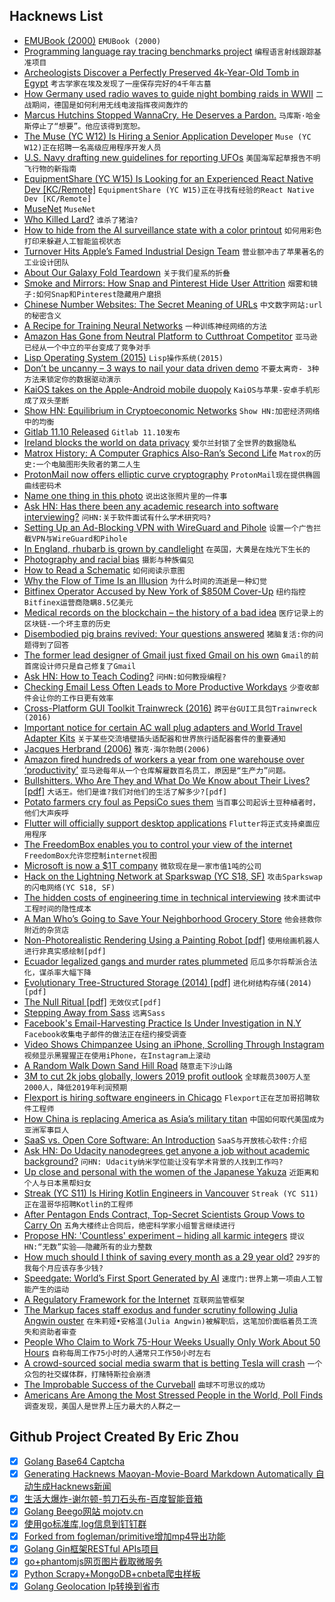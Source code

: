 ## Hacknews List


- [EMUBook (2000)](http://emubook.emulation64.com/)  `EMUBook (2000)`
- [Programming language ray tracing benchmarks project](https://github.com/niofis/raybench)  `编程语言射线跟踪基准项目`
- [Archeologists Discover a Perfectly Preserved 4k-Year-Old Tomb in Egypt](https://mymodernmet.com/khuwy-egyptian-tomb-saqqara/)  `考古学家在埃及发现了一座保存完好的4千年古墓`
- [How Germany used radio waves to guide night bombing raids in WWII](https://medium.com/lessons-from-history/england-was-almost-destroyed-by-radio-waves-df70830e8593)  `二战期间，德国是如何利用无线电波指挥夜间轰炸的`
- [Marcus Hutchins Stopped WannaCry. He Deserves a Pardon.](https://www.nytimes.com/2019/04/25/opinion/marcus-hutchins-wannacry.html)  `马库斯·哈金斯停止了“想要”。他应该得到宽恕。`
- [The Muse (YC W12) Is Hiring a Senior Application Developer](https://www.themuse.com/jobs/themuse/application-developer)  `Muse (YC W12)正在招聘一名高级应用程序开发人员`
- [U.S. Navy drafting new guidelines for reporting UFOs](https://www.politico.com/story/2019/04/23/us-navy-guidelines-reporting-ufos-1375290)  `美国海军起草报告不明飞行物的新指南`
- [EquipmentShare (YC W15) Is Looking for an Experienced React Native Dev [KC/Remote]](https://www.equipmentshare.com/careers/openings?gh_jid=1528655)  `EquipmentShare (YC W15)正在寻找有经验的React Native Dev [KC/Remote]`
- [MuseNet](https://openai.com/blog/musenet/)  `MuseNet`
- [Who Killed Lard?](https://www.npr.org/sections/money/2012/02/03/146356117/who-killed-lard)  `谁杀了猪油?`
- [How to hide from the AI surveillance state with a color printout](https://www.technologyreview.com/f/613409/how-to-hide-from-the-ai-surveillance-state-with-a-color-printout/)  `如何用彩色打印来躲避人工智能监视状态`
- [Turnover Hits Apple’s Famed Industrial Design Team](https://www.wsj.com/articles/turnover-hits-apples-famed-industrial-design-team-11556225563)  `营业额冲击了苹果著名的工业设计团队`
- [About Our Galaxy Fold Teardown](https://ifixit.org/blog/16189/about-our-galaxy-fold-teardown/)  `关于我们星系的折叠`
- [Smoke and Mirrors: How Snap and Pinterest Hide User Attrition](https://beth.technology/how-snap-and-pinterest-hide-user-attrition/)  `烟雾和镜子:如何Snap和Pinterest隐藏用户磨损`
- [Chinese Number Websites: The Secret Meaning of URLs](https://newrepublic.com/article/117608/chinese-number-websites-secret-meaning-urls)  `中文数字网站:url的秘密含义`
- [A Recipe for Training Neural Networks](https://karpathy.github.io/2019/04/25/recipe/)  `一种训练神经网络的方法`
- [Amazon Has Gone from Neutral Platform to Cutthroat Competitor](https://onezero.medium.com/open-source-betrayed-industry-leaders-accuse-amazon-of-playing-a-rigged-game-with-aws-67177bc748b7?gi=356d74c0b36e)  `亚马逊已经从一个中立的平台变成了竞争对手`
- [Lisp Operating System (2015)](http://metamodular.com/Common-Lisp/lispos.html)  `Lisp操作系统(2015)`
- [Don’t be uncanny – 3 ways to nail your data driven demo](https://www.tonic.ai/post/3-ways-to-nail-your-demo-data/)  `不要太离奇- 3种方法来锁定你的数据驱动演示`
- [KaiOS takes on the Apple-Android mobile duopoly](https://www.economist.com/business/2019/04/27/kaios-takes-on-the-apple-android-mobile-duopoly)  `KaiOS与苹果-安卓手机形成了双头垄断`
- [Show HN: Equilibrium in Cryptoeconomic Networks](https://solmaz.io/2019/04/20/equilibrium-cryptoeconomic-networks/)  `Show HN:加密经济网络中的均衡`
- [Gitlab 11.10 Released](https://about.gitlab.com/2019/04/22/gitlab-11-10-released/)  `Gitlab 11.10发布`
- [Ireland blocks the world on data privacy](https://www.politico.eu/interactive/ireland-blocks-the-world-on-data-privacy/)  `爱尔兰封锁了全世界的数据隐私`
- [Matrox History: A Computer Graphics Also-Ran’s Second Life](https://tedium.co/2019/04/23/matrox-graphics-history/)  `Matrox的历史:一个电脑图形失败者的第二人生`
- [ProtonMail now offers elliptic curve cryptography](https://protonmail.com/blog/elliptic-curve-cryptography/)  `ProtonMail现在提供椭圆曲线密码术`
- [Name one thing in this photo](https://twitter.com/melip0ne/status/1120503955526750208/photo/1)  `说出这张照片里的一件事`
- [Ask HN: Has there been any academic research into software interviewing?](item?id=19747821)  `问HN:关于软件面试有什么学术研究吗?`
- [Setting Up an Ad-Blocking VPN with WireGuard and Pihole](https://drexl.me/guides/wireguard-pihole-vpn-setup.html)  `设置一个广告拦截VPN与WireGuard和Pihole`
- [In England, rhubarb is grown by candlelight](http://www.bbc.com/travel/story/20190424-the-english-vegetable-picked-by-candlelight)  `在英国，大黄是在烛光下生长的`
- [Photography and racial bias](https://www.nytimes.com/2019/04/25/lens/sarah-lewis-racial-bias-photography.html)  `摄影与种族偏见`
- [How to Read a Schematic](https://learn.sparkfun.com/tutorials/how-to-read-a-schematic)  `如何阅读示意图`
- [Why the Flow of Time Is an Illusion](http://nautil.us/issue/71/flow/why-the-flow-of-time-is-an-illusion)  `为什么时间的流逝是一种幻觉`
- [Bitfinex Operator Accused by New York of $850M Cover-Up](https://www.bloomberg.com/news/articles/2019-04-25/bitfinex-operator-accused-by-new-york-of-850-million-coverup?utm_source=google&amp;utm_medium=bd&amp;cmpId=google)  `纽约指控Bitfinex运营商隐瞒8.5亿美元`
- [Medical records on the blockchain – the history of a bad idea](https://davidgerard.co.uk/blockchain/2019/04/20/medical-records-on-the-blockchain-the-history-of-a-bad-idea/)  `医疗记录上的区块链-一个坏主意的历史`
- [Disembodied pig brains revived: Your questions answered](https://www.nature.com/articles/d41586-019-01289-1)  `猪脑复活:你的问题得到了回答`
- [The former lead designer of Gmail just fixed Gmail on his own](https://www.fastcompany.com/90338929/the-former-lead-designer-of-gmail-just-fixed-gmail-on-his-own)  `Gmail的前首席设计师只是自己修复了Gmail`
- [Ask HN: How to Teach Coding?](item?id=19741408)  `问HN:如何教授编程?`
- [Checking Email Less Often Leads to More Productive Workdays](https://www.studyfinds.org/study-checking-email-less-often-more-productive-workday-managers/)  `少查收邮件会让你的工作日更有效率`
- [Cross-Platform GUI Toolkit Trainwreck (2016)](https://blog.johnnovak.net/2016/05/29/cross-platform-gui-trainwreck-2016-edition/)  `跨平台GUI工具包Trainwreck (2016)`
- [Important notice for certain AC wall plug adapters and World Travel Adapter Kits](https://www.apple.com/newsroom/2019/04/important-notice-for-certain-ac-wall-plug-adapters-and-apple-world-travel-adapter-kits/)  `关于某些交流墙壁插头适配器和世界旅行适配器套件的重要通知`
- [Jacques Herbrand (2006)](http://www-history.mcs.st-and.ac.uk/Biographies/Herbrand.html)  `雅克·海尔勃朗(2006)`
- [Amazon fired hundreds of workers a year from one warehouse over ‘productivity’](https://www.theverge.com/2019/4/25/18516004/amazon-warehouse-fulfillment-centers-productivity-firing-terminations)  `亚马逊每年从一个仓库解雇数百名员工，原因是“生产力”问题。`
- [Bullshitters. Who Are They and What Do We Know about Their Lives? [pdf]](http://ftp.iza.org/dp12282.pdf)  `大话王。他们是谁?我们对他们的生活了解多少?[pdf]`
- [Potato farmers cry foul as PepsiCo sues them](https://www.thehindu.com/business/Industry/potato-farmers-cry-foul-as-pepsico-sues-them/article26936480.ece?homepage=true)  `当百事公司起诉土豆种植者时，他们大声疾呼`
- [Flutter will officially support desktop applications](https://github.com/flutter/flutter/wiki/Desktop-shells)  `Flutter将正式支持桌面应用程序`
- [The FreedomBox enables you to control your view of the internet](https://www.zdnet.com/article/put-the-internet-back-under-your-control-with-the-freedombox/)  `FreedomBox允许您控制internet视图`
- [Microsoft is now a $1T company](https://www.theverge.com/2019/4/25/18515623/microsoft-worth-1-trillion-dollars-stock-price-value)  `微软现在是一家市值1吨的公司`
- [Hack on the Lightning Network at Sparkswap (YC S18, SF)](https://keyvalues.com/sparkswap)  `攻击Sparkswap的闪电网络(YC S18, SF)`
- [The hidden costs of engineering time in technical interviewing](http://blog.interviewing.io/you-probably-dont-factor-in-engineering-time-when-calculating-cost-per-hire-heres-why-you-really-should/)  `技术面试中工程时间的隐性成本`
- [A Man Who’s Going to Save Your Neighborhood Grocery Store](https://longreads.com/2019/04/23/the-man-whos-going-to-save-your-grocery-store/)  `他会拯救你附近的杂货店`
- [Non-Photorealistic Rendering Using a Painting Robot [pdf]](http://graphics.uni-konstanz.de/publikationen/Lindemeier2015HardwareBasedNon/Lindemeier2015HardwareBasedNon.pdf)  `使用绘画机器人进行非真实感绘制[pdf]`
- [Ecuador legalized gangs and murder rates plummeted](https://www.vox.com/future-perfect/2019/3/26/18281325/ecuador-legalize-gangs)  `厄瓜多尔将帮派合法化，谋杀率大幅下降`
- [Evolutionary Tree-Structured Storage (2014) [pdf]](http://pubsys.mmsp-kn.de/pubsys/publishedFiles/Kramis2014.pdf)  `进化树结构存储(2014)[pdf]`
- [The Null Ritual [pdf]](https://library.mpib-berlin.mpg.de/ft/gg/GG_Null_2004.pdf)  `无效仪式[pdf]`
- [Stepping Away from Sass](https://cathydutton.co.uk/posts/why-i-stopped-using-sass/)  `远离Sass`
- [Facebook&#39;s Email-Harvesting Practice Is Under Investigation in N.Y](https://www.bloomberg.com/news/articles/2019-04-25/n-y-opens-investigation-into-facebook-s-email-harvesting)  `Facebook收集电子邮件的做法正在纽约接受调查`
- [Video Shows Chimpanzee Using an iPhone, Scrolling Through Instagram](https://www.youtube.com/watch?v=ESAt2f2nCWM)  `视频显示黑猩猩正在使用iPhone，在Instagram上滚动`
- [A Random Walk Down Sand Hill Road](https://tomtunguz.com/a-random-walk-down-sand-hill-road/)  `随意走下沙山路`
- [3M to cut 2k jobs globally, lowers 2019 profit outlook](https://www.reuters.com/article/us-3m-results/3m-to-cut-2000-jobs-globally-lowers-2019-profit-outlook-idUSKCN1S11EI)  `全球裁员300万人至2000人，降低2019年利润预期`
- [Flexport is hiring software engineers in Chicago](https://www.flexport.com/careers/department/engineering)  `Flexport正在芝加哥招聘软件工程师`
- [How China is replacing America as Asia’s military titan](https://www.reuters.com/investigates/special-report/china-army-xi/)  `中国如何取代美国成为亚洲军事巨人`
- [SaaS vs. Open Core Software: An Introduction](https://gravitational.com/blog/open-core-vs-saas-intro/)  `SaaS与开放核心软件:介绍`
- [Ask HN: Do Udacity nanodegrees get anyone a job without academic background?](item?id=19749717)  `问HN: Udacity纳米学位能让没有学术背景的人找到工作吗?`
- [Up close and personal with the women of the Japanese Yakuza](https://www.huckmag.com/art-and-culture/photography-2/up-close-and-personal-with-the-women-of-the-yakuza/)  `近距离和个人与日本黑帮妇女`
- [Streak (YC S11) Is Hiring Kotlin Engineers in Vancouver](https://www.streak.com/careers/android-lead-vancouver)  `Streak (YC S11)正在温哥华招聘Kotlin的工程师`
- [After Pentagon Ends Contract, Top-Secret Scientists Group Vows to Carry On](https://www.npr.org/2019/04/25/717225118/after-pentagon-ends-contract-top-secret-scientists-group-vows-to-carry-on)  `五角大楼终止合同后，绝密科学家小组誓言继续进行`
- [Propose HN: &#39;Countless&#39; experiment – hiding all karmic integers](item?id=19745267)  `提议HN:“无数”实验——隐藏所有的业力整数`
- [How much should I think of saving every month as a 29 year old?](https://enzo.fund/how-much-should-i-think-of-saving-as-a-29-year-old-every-month)  `29岁的我每个月应该存多少钱?`
- [Speedgate: World’s First Sport Generated by AI](https://news.developer.nvidia.com/speedgate-worlds-first-sport-generated-by-ai)  `速度门:世界上第一项由人工智能产生的运动`
- [A Regulatory Framework for the Internet](https://stratechery.com/2019/a-regulatory-framework-for-the-internet/)  `互联网监管框架`
- [The Markup faces staff exodus and funder scrutiny following Julia Angwin ouster](https://techcrunch.com/2019/04/25/the-markup-faces-staff-exodus-and-funder-scrutiny-following-ouster-of-julia-angwin/)  `在朱莉娅•安格温(Julia Angwin)被解职后，这笔加价面临着员工流失和资助者审查`
- [People Who Claim to Work 75-Hour Weeks Usually Only Work About 50 Hours](http://nymag.com/intelligencer/2019/04/people-who-claim-to-work-75-hour-weeks-are-lying.html)  `自称每周工作75小时的人通常只工作50小时左右`
- [A crowd-sourced social media swarm that is betting Tesla will crash](https://www.latimes.com/business/autos/la-fi-hy-tesla-short-sellers-musk-20190408-story.html)  `一个众包的社交媒体群，打赌特斯拉会崩溃`
- [The Improbable Success of the Curveball](https://lithub.com/the-history-behind-baseballs-weirdest-pitch/)  `曲球不可思议的成功`
- [Americans Are Among the Most Stressed People in the World, Poll Finds](https://www.nytimes.com/2019/04/25/us/americans-stressful.html)  `调查发现，美国人是世界上压力最大的人群之一`

## Github Project Created By Eric Zhou

- [x] [Golang Base64 Captcha](https://github.com/mojocn/base64Captcha)
- [x] [Generating Hacknews Maoyan-Movie-Board Markdown Automatically 自动生成Hacknews新闻](https://github.com/dejavuzhou/md-genie)
- [x] [生活大爆炸-谢尔顿-剪刀石头布-百度智能音箱](https://github.com/mojocn/dueros-bang-game)
- [x] [Golang Beego网站 mojotv.cn](https://github.com/mojocn/www.mojotv.cn)
- [x] [使用go标准库,log信息到钉钉群](https://github.com/mojocn/dooger)
- [x] [Forked from fogleman/primitive增加mp4导出功能](https://github.com/mojocn/primitive)
- [x] [Golang Gin框架RESTful APIs项目](https://github.com/JJJJJJJerk/ezier-golang-web-api-framework)
- [x] [go+phantomjs网页图片截取微服务](https://github.com/mojocn/screen_shot)
- [x] [Python Scrapy+MongoDB+cnbeta爬虫样板](https://github.com/mojocn/scrapy_mongodb_boilerplate_cnbeta)
- [x] [Golang Geolocation Ip转换到省市](https://github.com/mojocn/ip2location)